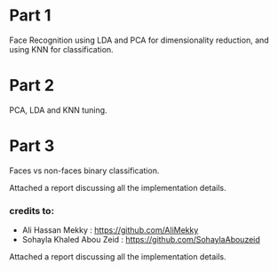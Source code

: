 # Part 1
Face Recognition using LDA and PCA for dimensionality reduction, and using KNN for classification.

# Part 2
PCA, LDA and KNN tuning.

# Part 3
Faces vs non-faces binary classification.

Attached a report discussing all the implementation details.

### credits to:
- Ali Hassan Mekky : https://github.com/AliMekky
- Sohayla Khaled Abou Zeid : https://github.com/SohaylaAbouzeid

Attached a report discussing all the implementation details.





